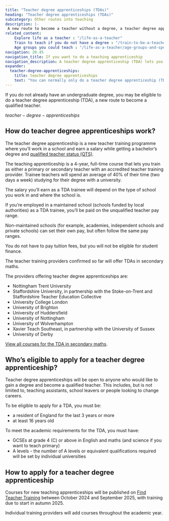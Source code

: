 ```yaml
---
title: "Teacher degree apprenticeships (TDAs)"
heading: "Teacher degree apprenticeships (TDAs)"
subcategory: Other routes into teaching
description: |-
 A new route to become a teacher without a degree, a teacher degree apprenticeship (TDA) lets you work at a school while you qualify as a teacher.
related_content:
    Explore life as a teacher : "/life-as-a-teacher"
    Train to teach if you do not have a degree : "/train-to-be-a-teacher/if-you-dont-have-a-degree"
    Age groups you could teach : "/life-as-a-teacher/age-groups-and-specialisms/age-groups-you-could-teach"
navigation: 20.45
navigation_title: If you want to do a teaching apprenticeship
navigation_description: A teacher degree apprenticeship (TDA) lets you work at a school and earn a salary while getting a degree and qualified teacher status (QTS).
expander:
  teacher-degree-apprenticeships:
    title: teacher degree apprenticeships
    text: "You can normally only do a teacher degree apprenticeship (TDA) if you've been a resident in the UK for the last 3 years or more. There are some exceptions to this. For example, if you've applied to the Afghan or Ukraine resettlement schemes. Speak to providers for more information."
---
```

If you do not already have an undergraduate degree, you may be eligible to do a teacher degree apprenticeship (TDA), a new route to become a qualified teacher.

$teacher-degree-apprenticeships$

##  How do teacher degree apprenticeships work?
The teacher degree apprenticeship is a new teacher training programme where you’ll work in a school and earn a salary while getting a bachelor’s degree and [qualified teacher status (QTS)](/train-to-be-a-teacher/what-is-qts).
 
The teaching apprenticeship is a 4-year, full-time course that lets you train as either a primary or secondary teacher with an accredited teacher training provider. Trainee teachers will spend an average of 40% of their time (two days a week) studying for their degree with a university.

The salary you’ll earn as a TDA trainee will depend on the type of school you work in and where the school is.  

If you’re employed in a maintained school (schools funded by local authorities) as a TDA trainee, you’ll be paid on the unqualified teacher pay range.  

Non-maintained schools (for example, academies, independent schools and private schools) can set their own pay, but often follow the same pay ranges.   

You do not have to pay tuition fees, but you will not be eligible for student finance. 

The teacher training providers confirmed so far will offer TDAs in secondary maths.  

The providers offering teacher degree apprenticeships are:

* Nottingham Trent University
* Staffordshire University, in partnership with the Stoke-on-Trent and Staffordshire Teacher Education Collective
* University College London
* University of Brighton
* University of Huddersfield
* University of Nottingham
* University of Wolverhampton
* Xavier Teach Southeast, in partnership with the University of Sussex
* University of Derby

[View all courses for the TDA in secondary maths](https://find-teacher-training-courses.service.gov.uk).

## Who’s eligible to apply for a teacher degree apprenticeship?
Teacher degree apprenticeships will be open to anyone who would like to gain a degree and become a qualified teacher. This includes, but is not limited to, teaching assistants, school leavers or people looking to change careers.


To be eligible to apply for a TDA, you must be:

* a resident of England for the last 3 years or more
* at least 16 years old


To meet the academic requirements for the TDA, you must have:

* GCSEs at grade 4 (C) or above in English and maths (and science if you want to teach primary)
* A levels - the number of A levels or equivalent qualifications required will be set by individual universities


## How to apply for a teacher degree apprenticeship 
Courses for new teaching apprenticeships will be published on [Find Teacher Training](https://find-teacher-training-courses.service.gov.uk/) between October 2024 and September 2025, with training due to start in autumn 2025.

Individual training providers will add courses throughout the academic year.




